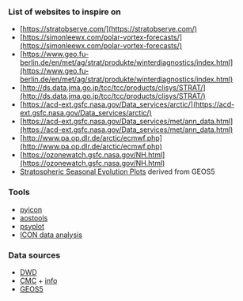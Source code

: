 ### List of websites to inspire on

  - [https://stratobserve.com/](https://stratobserve.com/)
  - [https://simonleewx.com/polar-vortex-forecasts/](https://simonleewx.com/polar-vortex-forecasts/)
  - [https://www.geo.fu-berlin.de/en/met/ag/strat/produkte/winterdiagnostics/index.html](https://www.geo.fu-berlin.de/en/met/ag/strat/produkte/winterdiagnostics/index.html)
  - [http://ds.data.jma.go.jp/tcc/tcc/products/clisys/STRAT/](http://ds.data.jma.go.jp/tcc/tcc/products/clisys/STRAT/)
  - [https://acd-ext.gsfc.nasa.gov/Data_services/arctic/](https://acd-ext.gsfc.nasa.gov/Data_services/arctic/)
  - [https://acd-ext.gsfc.nasa.gov/Data_services/met/ann_data.html](https://acd-ext.gsfc.nasa.gov/Data_services/met/ann_data.html)
  - [http://www.pa.op.dlr.de/arctic/ecmwf.php](http://www.pa.op.dlr.de/arctic/ecmwf.php)
  - [https://ozonewatch.gsfc.nasa.gov/NH.html](https://ozonewatch.gsfc.nasa.gov/NH.html)
  - [Stratospheric Seasonal Evolution Plots](https://acd-ext.gsfc.nasa.gov/Data_services/Current/seasonal_strat/seasonal_strat.html) derived from GEOS5

  

### Tools

  - [pyicon](https://gitlab.dkrz.de/m300602/pyicon)
  - [aostools](https://github.com/mjucker/aostools)
  - [psyplot](https://psyplot.github.io/)
  - [ICON data analysis](https://wiki.mpimet.mpg.de/doku.php?id=analysis:postprocessing_icon:start)
  
  
### Data sources

  - [DWD](https://opendata.dwd.de/)
  - [CMC](https://dd.weather.gc.ca/) + [info](https://weather.gc.ca/grib/grib2_ens_geps_e.html)
  - [GEOS5](https://opendap.nccs.nasa.gov/dods/GEOS-5/fp/0.25_deg/fcast)
